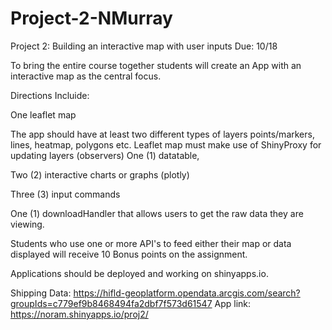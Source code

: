 # Project-2-NMurray
Project 2: Building an interactive map with user inputs
Due: 10/18

To bring the entire course together students will create an App with an interactive map as the central focus.

Directions Incluide:

One leaflet map

The app should have at least two different types of layers
points/markers, lines, heatmap, polygons etc.
Leaflet map must make use of ShinyProxy for updating layers (observers)
One (1) datatable,

Two (2) interactive charts or graphs (plotly)

Three (3) input commands

One (1) downloadHandler that allows users to get the raw data they are viewing.

Students who use one or more API's to feed either their map or data displayed will receive 10 Bonus points on the assignment.

Applications should be deployed and working on shinyapps.io.


Shipping Data: https://hifld-geoplatform.opendata.arcgis.com/search?groupIds=c779ef9b8468494fa2dbf7f573d61547
App link: https://noram.shinyapps.io/proj2/
